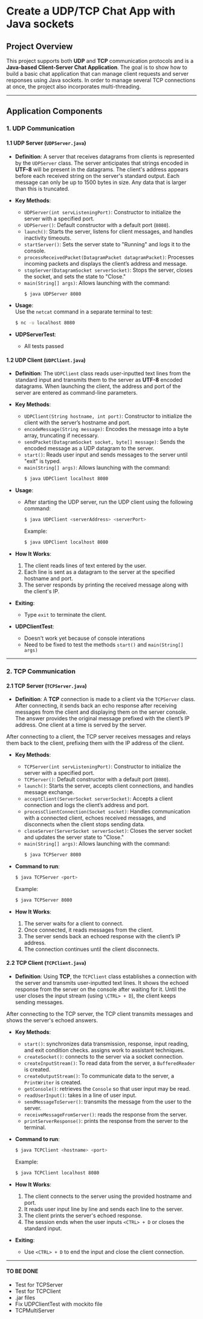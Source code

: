 # Create a UDP/TCP Chat App with Java sockets

## Project Overview

This project supports both **UDP** and **TCP** communication protocols and is a **Java-based Client-Server Chat Application**. The goal is to show how to build a basic chat application that can manage client requests and server responses using Java sockets. In order to manage several TCP connections at once, the project also incorporates multi-threading.

---

## Application Components

### 1. UDP Communication

#### 1.1 UDP Server (`UDPServer.java`)

- **Definition**: 
  A server that receives datagrams from clients is represented by the `UDPServer` class. The server anticipates that strings encoded in **UTF-8** will be present in the datagrams. The client's address appears before each received string on the server's standard output. Each message can only be up to 1500 bytes in size. Any data that is larger than this is truncated.

- **Key Methods**:
  - `UDPServer(int servListeningPort)`: Constructor to initialize the server with a specified port.
  - `UDPServer()`: Default constructor with a default port (`8080`).
  - `launch()`: Starts the server, listens for client messages, and handles inactivity timeouts.
  - `startServer()`: Sets the server state to "Running" and logs it to the console.
  - `processReceivedPacket(DatagramPacket datagramPacket)`: Processes incoming packets and displays the client’s address and message.
  - `stopServer(DatagramSocket serverSocket)`: Stops the server, closes the socket, and sets the state to "Close."
  - `main(String[] args)`: Allows launching with the command:  
    ```sh
    $ java UDPServer 8080
    
- **Usage**:  
  Use the `netcat` command in a separate terminal to test:
  ```sh
  $ nc -u localhost 8080

- **UDPServerTest**:
  - All tests passed

#### 1.2 UDP Client (`UDPClient.java`)

- **Definition**:
  The `UDPClient` class reads user-inputted text lines from the standard input and transmits them to the server as **UTF-8** encoded datagrams. When launching the client, the address and port of the server are entered as command-line parameters.

- **Key Methods**:
  - `UDPClient(String hostname, int port)`: Constructor to initialize the client with the server’s hostname and port.
  - `encodeMessage(String message)`: Encodes the message into a byte array, truncating if necessary.
  - `sendPacket(DatagramSocket socket, byte[] message)`: Sends the encoded message as a UDP datagram to the server.
  - `start()`: Reads user input and sends messages to the server until "exit" is typed.
  - `main(String[] args)`: Allows launching with the command:  
    ```sh
    $ java UDPClient localhost 8080

- **Usage**:
  - After starting the UDP server, run the UDP client using the following command:
    ```sh
    $ java UDPClient <serverAddress> <serverPort>
    ```
    Example:
    ```sh
    $ java UDPClient localhost 8080
    ```

- **How It Works**:
  1. The client reads lines of text entered by the user.
  2. Each line is sent as a datagram to the server at the specified hostname and port.
  3. The server responds by printing the received message along with the client's IP.

- **Exiting**:
  - Type `exit` to terminate the client.

- **UDPClientTest**:
  - Doesn't work yet because of console interations
  - Need to be fixed to test the methods `start()` and `main(String[] args)`

---

### 2. TCP Communication

#### 2.1 TCP Server (`TCPServer.java`)

- **Definition**:
  A **TCP** connection is made to a client via the `TCPServer` class. After connecting, it sends back an echo response after receiving messages from the client and displaying them on the server console. The answer provides the original message prefixed with the client’s IP address. One client at a time is served by the server.

After connecting to a client, the TCP server receives messages and relays them back to the client, prefixing them with the IP address of the client.

- **Key Methods**:
  - `TCPServer(int servListeningPort)`: Constructor to initialize the server with a specified port.
  - `TCPServer()`: Default constructor with a default port (`8080`).
  - `launch()`: Starts the server, accepts client connections, and handles message exchange.
  - `acceptClient(ServerSocket serverSocket)`: Accepts a client connection and logs the client’s address and port.
  - `processClientConnection(Socket socket)`: Handles communication with a connected client, echoes received messages, and disconnects when the client stops sending data.
  - `closeServer(ServerSocket serverSocket)`: Closes the server socket and updates the server state to "Close."
  - `main(String[] args)`: Allows launching with the command:  
    ```sh
    $ java TCPServer 8080

- **Command to run**:
    ```sh
    $ java TCPServer <port>
    ```
    Example:
    ```sh
    $ java TCPServer 8080
    ```

- **How It Works**:
  1. The server waits for a client to connect.
  2. Once connected, it reads messages from the client.
  3. The server sends back an echoed response with the client’s IP address.
  4. The connection continues until the client disconnects.

#### 2.2 TCP Client (`TCPClient.java`)

- **Definition**:
  Using **TCP**, the `TCPClient` class establishes a connection with the server and transmits user-inputted text lines. It shows the echoed response from the server on the console after waiting for it. Until the user closes the input stream (using `\CTRL> + D`), the client keeps sending messages.

After connecting to the TCP server, the TCP client transmits messages and shows the server's echoed answers.

- **Key Methods**:
  - `start()`: synchronizes data transmission, response, input reading, and exit condition checks. assigns work to assistant techniques.
  - `createSocket()`: connects to the server via a socket connection.
  - `createInputStream()`: To read data from the server, a `BufferedReader` is created.
  - `createOutputStream()`: To communicate data to the server, a `PrintWriter` is created.
  - `getConsole()`: retrieves the `Console` so that user input may be read.
  - `readUserInput()`: takes in a line of user input.
  - `sendMessageToServer()`: transmits the message from the user to the server.
  - `receiveMessageFromServer()`: reads the response from the server.
  - `printServerResponse()`: prints the response from the server to the terminal.

- **Command to run**:
    ```sh
    $ java TCPClient <hostname> <port>
    ```
    Example:
    ```sh
    $ java TCPClient localhost 8080
    ```

- **How It Works**:
  1. The client connects to the server using the provided hostname and port.
  2. It reads user input line by line and sends each line to the server.
  3. The client prints the server's echoed response.
  4. The session ends when the user inputs `<CTRL> + D` or closes the standard input.

- **Exiting**:
  - Use `<CTRL> + D` to end the input and close the client connection.

---

#### TO BE DONE

- Test for TCPServer
- Test for TCPClient
- .jar files
- Fix UDPClientTest with mockito file
- TCPMultiServer
